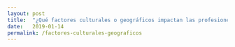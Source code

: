 ```yaml
---
layout: post
title:  "¿Qué factores culturales o geográficos impactan las profesiones españolas y las ciudades y tiendas españolas?"
date:   2019-01-14
permalink: /factores-culturales-geograficos
---
```

